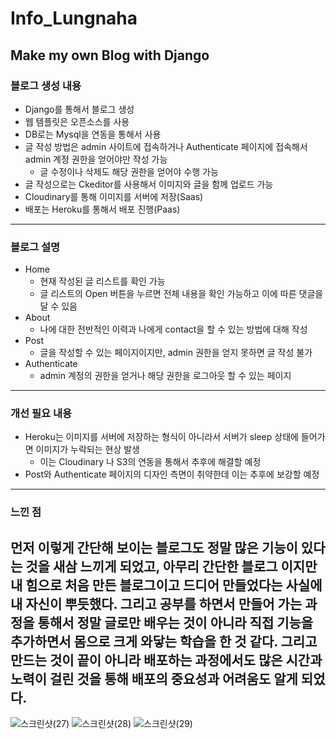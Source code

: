 # Info_Lungnaha
Make my own Blog with Django
------------------------------------
### 블로그 생성 내용
  * Django를 통해서 블로그 생성
  * 웹 템플릿은 오픈소스를 사용
  * DB로는 Mysql을 연동을 통해서 사용
  * 글 작성 방법은 admin 사이트에 접속하거나 Authenticate 페이지에 접속해서 admin 계정 권한을 얻어야만 작성 가능
      * 글 수정이나 삭제도 해당 권한을 얻어야 수행 가능
  * 글 작성으로는 Ckeditor를 사용해서 이미지와 글을 함께 업로드 가능
  * Cloudinary를 통해 이미지를 서버에 저장(Saas)
  * 배포는 Heroku를 통해서 배포 진행(Paas)
----------------------------------
### 블로그 설명
  * Home
      * 현재 작성된 글 리스트를 확인 가능
      * 글 리스트의 Open 버튼을 누르면 전체 내용을 확인 가능하고 이에 따른 댓글을 달 수 있음
  * About
      * 나에 대한 전반적인 이력과 나에게 contact을 할 수 있는 방법에 대해 작성
  * Post
      * 글을 작성할 수 있는 페이지이지만, admin 권한을 얻지 못하면 글 작성 불가
  * Authenticate
      * admin 계정의 권한을 얻거나 해당 권한을 로그아웃 할 수 있는 페이지
----------------------------
### 개선 필요 내용
  * Heroku는 이미지를 서버에 저장하는 형식이 아니라서 서버가 sleep 상태에 들어가면 이미지가 누락되는 현상 발생
      * 이는 Cloudinary 나 S3의 연동을 통해서 추후에 해결할 예정
  * Post와 Authenticate 페이지의 디자인 측면이 취약한데 이는 추후에 보강할 예정
---------------------
### 느낀 점
먼저 이렇게 간단해 보이는 블로그도 정말 많은 기능이 있다는 것을 새삼 느끼게 되었고, 아무리 간단한 블로그 이지만 내 힘으로 처음 만든 블로그이고 드디어 만들었다는 사실에 내 자신이 뿌듯했다.
그리고 공부를 하면서 만들어 가는 과정을 통해서 정말 글로만 배우는 것이 아니라 직접 기능을 추가하면서 몸으로 크게 와닿는 학습을 한 것 같다. 그리고 만드는 것이 끝이 아니라 배포하는 과정에서도
많은 시간과 노력이 걸린 것을 통해 배포의 중요성과 어려움도 알게 되었다.
----------------------
![스크린샷(27)](https://user-images.githubusercontent.com/67555400/110235377-095d2d00-7f73-11eb-855a-b4310117caa3.png)
![스크린샷(28)](https://user-images.githubusercontent.com/67555400/110235389-17ab4900-7f73-11eb-99dc-a9babd2648bc.png)
![스크린샷(29)](https://user-images.githubusercontent.com/67555400/110235399-2134b100-7f73-11eb-8929-1380fdb0b32f.png)
